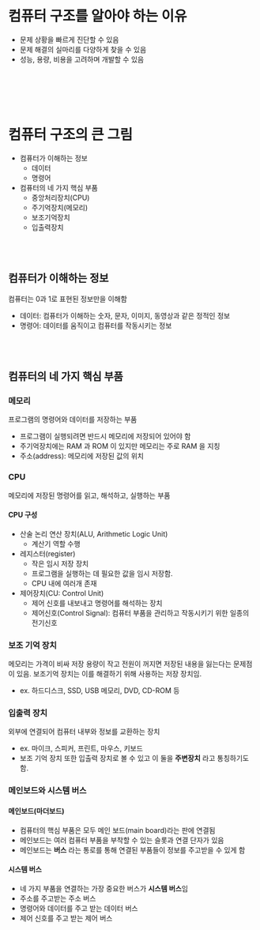 # 컴퓨터 구조를 알아야 하는 이유

- 문제 상황을 빠르게 진단할 수 있음
- 문제 해결의 실마리를 다양하게 찾을 수 있음
- 성능, 용량, 비용을 고려하며 개발할 수 있음

<br/><br/><br/><br/>

# 컴퓨터 구조의 큰 그림

- 컴퓨터가 이해하는 정보
  - 데이터
  - 명령어
- 컴퓨터의 네 가지 핵심 부품
  - 중앙처리장치(CPU)
  - 주기억장치(메모리)
  - 보조기억장치
  - 입출력장치

<br/><br/>

## 컴퓨터가 이해하는 정보

컴퓨터는 0과 1로 표현된 정보만을 이해함

- 데이터: 컴퓨터가 이해하는 숫자, 문자, 이미지, 동영상과 같은 정적인 정보
- 명령어: 데이터를 움직이고 컴퓨터를 작동시키는 정보

<br/><br/>

## 컴퓨터의 네 가지 핵심 부품

### 메모리

프로그램의 명령어와 데이터를 저장하는 부품

- 프로그램이 실행되려면 반드시 메모리에 저장되어 있어야 함
- 주기억장치에는 RAM 과 ROM 이 있지만 메모리는 주로 RAM 을 지칭
- 주소(address): 메모리에 저장된 값의 위치

### CPU

메모리에 저장된 명령어를 읽고, 해석하고, 실행하는 부품

#### CPU 구성

- 산술 논리 연산 장치(ALU, Arithmetic Logic Unit)
  - 계산기 역할 수행
- 레지스터(register)
  - 작은 임시 저장 장치
  - 프로그램을 실행하는 데 필요한 값을 임시 저장함.
  - CPU 내에 여러개 존재
- 제어장치(CU: Control Unit)
  - 제어 신호를 내보내고 명령어를 해석하는 장치
  - 제어신호(Control Signal): 컴퓨터 부품을 관리하고 작동시키기 위한 일종의 전기신호

### 보조 기억 장치

메모리는 가격이 비싸 저장 용량이 작고 전원이 꺼지면 저장된 내용을 잃는다는 문제점이 있음. 보조기억 장치는 이를 해결하기 위해 사용하는 저장 장치임.

- ex. 하드디스크, SSD, USB 메모리, DVD, CD-ROM 등

### 입출력 장치

외부에 연결되어 컴퓨터 내부와 정보를 교환하는 장치

- ex. 마이크, 스피커, 프린트, 마우스, 키보드
- 보조 기억 장치 또한 입출력 장치로 볼 수 있고 이 둘을 **주변장치** 라고 통칭하기도 함.

### 메인보드와 시스템 버스

#### 메인보드(마더보드)

- 컴퓨터의 핵심 부품은 모두 메인 보드(main board)라는 판에 연결됨
- 메인보드는 여러 컴퓨터 부품을 부착할 수 있는 슬롯과 연결 단자가 있음
- 메인보드는 **버스** 라는 통로를 통해 연결된 부품들이 정보를 주고받을 수 있게 함

#### 시스템 버스

- 네 가지 부품을 연결하는 가장 중요한 버스가 **시스템 버스**임
- 주소를 주고받는 주소 버스
- 명령어와 데이터를 주고 받는 데이터 버스
- 제어 신호를 주고 받는 제어 버스

